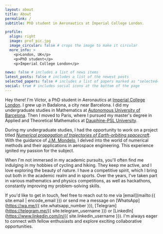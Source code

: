 ```yaml
---
layout: about
title: About
permalink: /
subtitle: PhD student in Aeronautics at Imperial College London.

profile:
  align: right
  image: prof_pic.jpg
  image_circular: false # crops the image to make it circular
  more_info: >
    <p>London, UK</p>
    <p>PhD student</p>
    <p>Imperial College London</p>

news: false # includes a list of news items
latest_posts: false # includes a list of the newest posts
selected_papers: false # includes a list of papers marked as "selected={true}"
social: true # includes social icons at the bottom of the page
---
```


Hey there! I'm Víctor, a PhD student in Aeronautics at [Imperial College London](https://www.imperial.ac.uk/). I grew up in Badalona, a city near Barcelona. I did my undergraduate studies in Mathematics at [Autonomous University of Barcelona](https://www.uab.cat/). Then I moved to Paris, where I pursued my master's degree in Applied and Theoretical Mathematics at [Dauphine-PSL University](https://dauphine.psl.eu/).

During my undergraduate studies, I had the opportunity to work on a project titled _[Numerical propagation of trajectories of Earth-orbiting spacecraft](https://github.com/victorballester7/final-bachelor-thesis)_. With the guidance of [J.M. Mondelo](https://bgsmath.cat/people/?person=josep-maria-mondelo), I delved into the world of numerical methods and their applications in aerospace engineering. This experience ignited my passion for the subject.

When I'm not immersed in my academic pursuits, you'll often find me indulging in my hobbies of cycling and hiking. They keep me active, and I love exploring the beauty of nature. I have a competitive spirit, which I bring out both in the academic realm and in sports. Over the years, I've taken part in various mathematics and physics competitions, as well as hackathons, constantly improving my problem-solving skills.

If you'd like to get in touch, feel free to reach out to me via [email](mailto:{{ site.email | encode_email }}) or send me a message on [WhatsApp](https://wa.me/{{ site.whatsapp_number }}), [Telegram](https://telegram.me/{{ site.telegram_username }}) or [LinkedIn](https://www.linkedin.com/in/{{ site.linkedin_username }}). I'm always eager to connect with fellow enthusiasts and explore exciting collaborative opportunities.

<!-- Tell the world about yourself. Link to your favorite [subreddit](http://reddit.com). You can put a picture in, too. The code is already in, just name your picture `prof_pic.jpg` and put it in the `img/` folder.

Put your address / P.O. box / other info right below your picture. You can also disable any of these elements by editing `profile` property of the YAML header of your `_pages/about.md`. Edit `_bibliography/papers.bib` and Jekyll will render your [publications page](/al-folio/publications/) automatically.

Link to your social media connections, too. This theme is set up to use [Font Awesome icons](http://fortawesome.github.io/Font-Awesome/) and [Academicons](https://jpswalsh.github.io/academicons/), like the ones below. Add your Facebook, Twitter, LinkedIn, Google Scholar, or just disable all of them. -->
